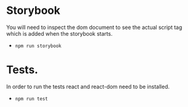 # Storybook
You will need to inspect the dom document to see the actual script tag
which is added when the storybook starts.
* `npm run storybook`

# Tests.

In order to run the tests react and react-dom need to be installed.
* `npm run test`